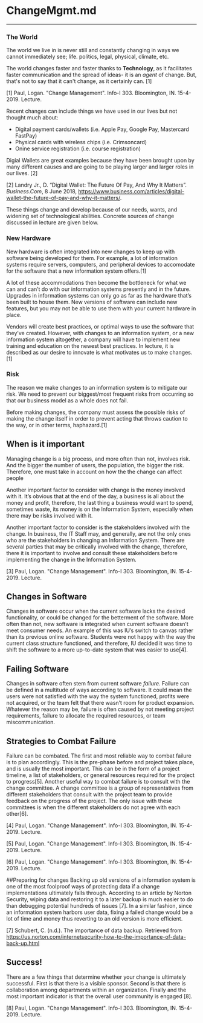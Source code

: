 # ChangeMgmt.md
---

### The World

The world we live in is never still and constantly changing in ways we cannot immediately see; life. politics, legal, physical, climate, etc. 

The world changes faster and faster thanks to **Technology**, as it facilitates faster communication and the spread of ideas- it is an _agent_ of change. But, that's not to say that it can't change, as it certainly can. [1]

[1] Paul, Logan. "Change Management". Info-I 303. Bloomington, IN. 15-4-2019. Lecture.

Recent changes can include things we have used in our lives but not thought much about:
- Digital payment cards/wallets (i.e. Apple Pay, Google Pay, Mastercard FastPay)
- Physical cards with wireless chips (i.e. Crimsoncard)
- Onine service registration (i.e. course registration)

Digial Wallets are great examples because they have been brought upon by many different causes and are going to be playing larger and larger roles in our lives. [2]

[2] Landry Jr., D. “Digital Wallet: The Future Of Pay, And Why It Matters”. _Business.Com_, 8 June 2018, https://www.business.com/articles/digital-wallet-the-future-of-pay-and-why-it-matters/.

These things change and develop because of our needs, wants, and widening set of technological abilities. Concrete sources of change discussed in lecture are given below.

### New Hardware

New hardware is often integrated into new changes to keep up with software being developed for them. For example, a lot of information systems require servers, computers, and peripheral devices to accomodate for the software that a new information system offers.[1]

A lot of these accommodations then become the bottleneck for what we can and can’t do with our information systems presently and in the future. Upgrades in information systems can only go as far as the hardware that’s been built to house them. New versions of software can include new features, but you may not be able to use them with your current hardware in place.

Vendors will create best practices, or optimal ways to use the software that they’ve created. However, with changes to an information system, or a new information system altogether, a company will have to implement new training and education on the newest best practices. In lecture, it is described as our desire to innovate is what motivates us to make changes.[1]

### Risk

The reason we make changes to an information system is to mitigate our risk. We need to prevent our biggest/most frequent risks from occurring so that our business model as a whole does not fail.

Before making changes, the company must assess the possible risks of making the change itself in order to prevent acting that throws caution to the way, or in other terms, haphazard.[1]

## When is it important
Managing change is a big process, and more often than not, involves risk. And the bigger the number of users, the population, the bigger the risk. Therefore, one must take in account on how the the change can affect people 

Another important factor to consider with change is the money involved with it. It’s obvious that at the end of the day, a business is all about the money and profit, therefore, the last thing a business would want to spend, sometimes waste, its money is on the Information System, especially when there may be risks involved with it.

Another important factor to consider is the stakeholders involved with the change. In business, the IT Staff may, and generally, are not the only ones who are the stakeholders in changing an Information System. There are several parties that may be critically involved with the change, therefore, there it is important to involve and consult these stakeholders before implementing the change in the Information System.

[3] Paul, Logan. "Change Management". Info-I 303. Bloomington, IN. 15-4-2019. Lecture.

## Changes in Software
Changes in software occur when the current software lacks the desired functionality, or could be changed for the betterment of the software. More often than not, new software is integrated when current software doesn’t meet consumer needs. An example of this was IU’s switch to canvas rather than its previous online software. Students were not happy with the way the current class structure functioned, and therefore, IU decided it was time to shift the software to a more up-to-date system that was easier to use[4].

## Failing Software
Changes in software often stem from current software *failure*. Failure can be defined in a multitude of ways according to software. It could mean the users were not satisfied with the way the system functioned, profits were not acquired, or the team felt that there wasn’t room for product expansion. Whatever the reason may be, failure is often caused by not meeting project requirements, failure to allocate the required resources, or team miscommunication.

## Strategies to Combat Failure
Failure can be combated. The first and most reliable way to combat failure is to plan accordingly. This is the pre-phase before and project takes place, and is usually the most important. This can be in the form of a project timeline, a list of stakeholders, or general resources required for the project to progress[5]. Another useful way to combat failure is to consult with the change committee. A change committee is a group of representatives from different stakeholders that consult with the project team to provide feedback on the progress of the project. The only issue with these committees is when the different stakeholders do not agree with each other[6].

[4] Paul, Logan. "Change Management". Info-I 303. Bloomington, IN. 15-4-2019. Lecture.

[5] Paul, Logan. "Change Management". Info-I 303. Bloomington, IN. 15-4-2019. Lecture.

[6] Paul, Logan. "Change Management". Info-I 303. Bloomington, IN. 15-4-2019. Lecture.

##Preparing for changes
Backing up old versions of a information system is one of the most foolproof ways of protecting data if a change implementations ultimately falls through. According to an article by Norton Security, wiping data and restoring it to a later backup is much easier to do than debugging potential hundreds of issues [7]. In a similar fashion, since an information system harbors user data, fixing a failed change would be a lot of time and money thus reverting to an old version is more efficient.

[7] Schubert, C. (n.d.). The importance of data backup. Retrieved from https://us.norton.com/internetsecurity-how-to-the-importance-of-data-back-up.html

## Success!
There are a few things that determine whether your change is ultimately successful. First is that there is a visible sponsor. Second is that there is collaboration among departments within an organization. Finally and the most important indicator is that the overall user community is engaged [8].

[8] Paul, Logan. "Change Management". Info-I 303. Bloomington, IN. 15-4-2019. Lecture.
